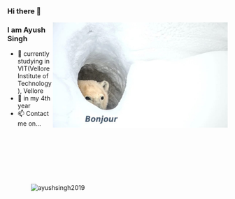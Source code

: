 ### Hi there 👋

<img align=right width="400"  src="https://github.com/ayushsingh2019/ayushsingh2019/blob/main/UGnn6nrJCYvHxEycE1E-awIO_FVB4tlFZOJ95JDf7Uo.jpg">

### I am Ayush Singh 


- 🔭 currently studying in VIT(Vellore Institute of Technology), Vellore
- 🌱 in my 4th year 
- 📫 Contact me on...


<br><br><br><br><br><br>
<p align="left"> <img align=right width="450" src="https://github-readme-stats.vercel.app/api?username=ayushsingh2019&show_icons=true&theme=great-gatsby" alt="ayushsingh2019"/>
</br>

